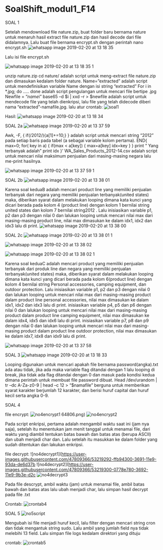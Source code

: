 # SoalShift_modul1_F14
SOAL 1

Setelah mendownload file nature.zip, buat folder baru bernama nature untuk menaruh hasil extract file nature.zip dan hasil decode dari file didalamnya. Lalu buat file bernama encrypt.sh dengan perintah nano encrypt.sh
![whatsapp image 2019-02-20 at 13 18 35](https://user-images.githubusercontent.com/47809366/53141292-21e39000-35c2-11e9-86a2-efb2cdc6ab24.jpeg)

Lalu isi file encrypt.sh

![whatsapp image 2019-02-20 at 13 18 35 1](https://user-images.githubusercontent.com/47809366/53218697-bb2ca800-368f-11e9-97ed-f90776a4f675.jpeg)


unzip nature.zip cd nature/ adalah script untuk meng-extract file nature.zip dan dimasukan kedalam folder nature.
Name=”extracted” adalah script untuk mendefinisikan variable Name dengan isi string “extracted”
For i in *.jpg; do ….. done adalah script pengulangan untuk mencari file bertipe .jpg
Newfile = “$name$i” base65 –d $i | xxd –r > $newfile adalah script untuk mendecode file yang telah dienkripsi, lalu file yang telah didecode diberi nama “extracted”-namafile.jpg.
lalu atur crontab:
![soal1](https://user-images.githubusercontent.com/47809366/53218877-6c334280-3690-11e9-84cc-e7387c933dfa.PNG)

Hasil:
![whatsapp image 2019-02-20 at 13 18 34](https://user-images.githubusercontent.com/47809366/53218731-db5c6700-368f-11e9-9566-3f6a9f52dedc.jpeg)

SOAL 2a
![whatsapp image 2019-02-20 at 13 37 59](https://user-images.githubusercontent.com/47809366/53218924-a3095880-3690-11e9-8d38-919e4efe478d.jpeg)

Awk, -F, { if(/2012/){a[$1]+=$10;} } adalah script untuk mencari string “2012” pada setiap baris pada tabel (a sebagai variable kolom pertama).
END{ max=0; for( key in a) { if(max < a[key]) { max=a[key] idx=key } } print “ Yang terbanyak adalah” print idx }’ WA_Sales_Products_2012-14.csv adalah script untuk mencari nilai maksimum penjualan dari masing-masing negara lalu me-print hasilnya. 

![whatsapp image 2019-02-20 at 13 37 59 1](https://user-images.githubusercontent.com/47809366/53218985-e06de600-3690-11e9-96df-b39a87be9698.jpeg)

SOAL 2b
![whatsapp image 2019-02-20 at 13 38 01](https://user-images.githubusercontent.com/47809366/53219019-072c1c80-3691-11e9-8671-2c2be64b671e.jpeg)

Karena soal keduaB adalah mencari product line yang memiliki penjualan terbanyak dari negara yang memiliki penjualan terbanyak(united states) maka, diberikan syarat dalam melakukan looping dimana kata kunci yang dicari berada pada kolom 4 (product line)  dengan kolom 1 bernilai string united states dan kolom 7 bernilai string2012 . Lalu inisiasikan variable p1, p2 dan p3 dengan nilai 0 dan lalukan looping untuk mencari nilai max dari masing-masing product line, nilai max dimasukan ke dalam idx1, idx2 dan idx3 lalu di print.
![whatsapp image 2019-02-20 at 13 38 00](https://user-images.githubusercontent.com/47809366/53219192-aa7d3180-3691-11e9-8669-8a59fa60accd.jpeg)

SOAL 2c
![whatsapp image 2019-02-20 at 13 38 01 1](https://user-images.githubusercontent.com/47809366/53219071-2f1b8000-3691-11e9-9e8f-282ae4f7f0b6.jpeg)

![whatsapp image 2019-02-20 at 13 38 02](https://user-images.githubusercontent.com/47809366/53219082-33479d80-3691-11e9-9fbb-8e5dc610a1a1.jpeg)

![whatsapp image 2019-02-20 at 13 38 02 1](https://user-images.githubusercontent.com/47809366/53219077-317dda00-3691-11e9-8274-a35d4f1eee0a.jpeg)

Karena soal keduaC adalah mencari product yang memiliki penjualan terbanyak dari produk line dan negara yang memiliki penjualan terbanyak(united states) maka, diberikan syarat dalam melakukan looping dimana kata kunci yang dicari berada pada kolom 6(product line)  dengan kolom 4 bernilai string Personal accessories, camping equipment, dan outdoor protection. Lalu inisiasikan variable p1, p2 dan p3 dengan nilai 0 dan lalukan looping untuk mencari nilai max dari masing-masing product dalam product line personal accessories, nilai max dimasukan ke dalam idx1, idx2 dan idx3 lalu di print. inisiasikan variable p4, p5 dan p6 dengan nilai 0 dan lalukan looping untuk mencari nilai max dari masing-masing product dalam product line camping equipment, nilai max dimasukan ke dalam idx4, idx5 dan idx6 lalu di print. inisiasikan variable p7, p8 dan p9 dengan nilai 0 dan lalukan looping untuk mencari nilai max dari masing-masing product dalam product line outdoor protection, nilai max dimasukan ke dalam idx7, idx8 dan idx9 lalu di print.

![whatsapp image 2019-02-20 at 13 37 58](https://user-images.githubusercontent.com/47809366/53219194-ad782200-3691-11e9-85d1-3de63ee9af2f.jpeg)

SOAL 3
![whatsapp image 2019-02-20 at 13 18 33](https://user-images.githubusercontent.com/47809366/53219171-90435380-3691-11e9-8247-07b2789c6d7f.jpeg)

Looping digunakan untuk mencari apakah file bernama password(angka).txt ada atau tidak, jika ada maka variable flag ditandai dengan 1 lalu looping di break, jika tidak ada flag ditandai dengan 0 dan masuk pada kondisi kedua dimana perintah untuk membuat file password dibuat. Head /dev/urandom | tr –dc A-Za-z0-9 | head –c 12 > “$namafile” berguna untuk memberikan syarat karakter berjumlah 12 karakter, dan berisi huruf capital dan huruf kecil serta angka 0-9.

SOAL 4

file encrypt:
![no4encrypt1](https://user-images.githubusercontent.com/47809366/53219303-09db4180-3692-11e9-9639-a17d70b91020.png)
64806.png)
![no4encrypt2](https://user-images.githubusercontent.com/47809366/53219316-165f9a00-3692-11e9-9aaa-0534f8509db1.png)

Pada script enkripsi, pertama adalah mengambil waktu saat ini (jam nya saja), setelah itu menentukan jam menit tanggal untuk menamai file, dari waktu yang diambil tentukan batas bawah dan batas atas (berupa ASCII) dan ubah menjadi char dan. Lalu setelah itu masukkan ke dalam folder yang sudah ditentukan dan lakukan enkripsi.

file decrypt:
![no4decrypt1](https://user-images.githubusercontent.com/47809366/53219292-ffb94300-3691-11e9-93da-de6d37b
![no4decrypt2](https://user-images.githubusercontent.com/47809366/53219300-0778e780-3692-11e9-9b3e-d2c
![no4decrypt3](https://user-images.githubusercontent.com/47809366/53219296-03e56080-3692-11e9-97c8-a2699639e465.png)

Pada file descrypt, ambil waktu (jam) untuk menamai file, ambil batas bawah dan batas atas lalu ubah menjadi char, lalu simpan hasil decrypt pada file .txt

Crontab:
![crontab4](https://user-images.githubusercontent.com/47809366/53219493-b7e6eb80-3692-11e9-8a89-b5bea04409fa.PNG)

SOAL 5
![no5script](https://user-images.githubusercontent.com/47809366/53219403-63437080-3692-11e9-8ae7-10f825ecae22.png)

Mengubah isi file menjadi huruf kecil, lalu filter dengan mencari string cron dan tidak mengantuk string sudo. Lalu ambil yang jumlah field nya tidak melebihi 13 field. Lalu simpan file logs kedalam direktori yang dituju

crontab:
![crontab5](https://user-images.githubusercontent.com/47809366/53219459-9ab21d00-3692-11e9-8e6b-7624e16a1c55.PNG)
